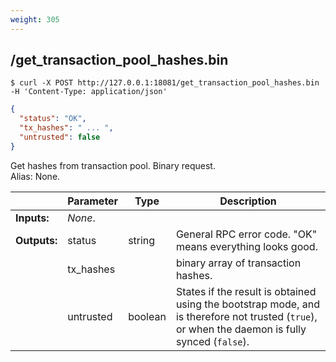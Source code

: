 ```yaml
---
weight: 305
---
```


## **/get_transaction_pool_hashes.bin**

```shell
$ curl -X POST http://127.0.0.1:18081/get_transaction_pool_hashes.bin -H 'Content-Type: application/json'
```
```json
{
  "status": "OK",
  "tx_hashes": " ... ",
  "untrusted": false
}
```
Get hashes from transaction pool. Binary request.  
Alias: None.  


|             | Parameter | Type    | Description
| ---         | ---       | ---     | ---
|**Inputs:**  |*None*.    |         |
|**Outputs:** | status    | string  | General RPC error code. "OK" means everything looks good.
|             | tx_hashes |         | binary array of transaction hashes.
|             | untrusted | boolean | States if the result is obtained using the bootstrap mode, and is therefore not trusted (`true`), or when the daemon is fully synced (`false`).